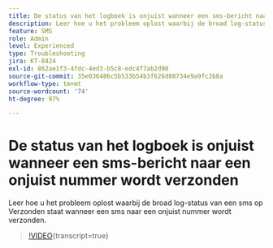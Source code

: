 ```yaml
---
title: De status van het logboek is onjuist wanneer een sms-bericht naar een onjuist nummer wordt verzonden
description: Leer hoe u het probleem oplost waarbij de broad log-status van een sms op Verzonden staat wanneer een sms naar een onjuist nummer wordt verzonden.
feature: SMS
role: Admin
level: Experienced
type: Troubleshooting
jira: KT-8424
exl-id: 862ae1f3-4fdc-4ed3-b5c8-edc4f7ab2d90
source-git-commit: 35e036486c5b533b54b3f626d88734e9a9fc3b8a
workflow-type: tm+mt
source-wordcount: '74'
ht-degree: 97%

---
```


# De status van het logboek is onjuist wanneer een sms-bericht naar een onjuist nummer wordt verzonden

Leer hoe u het probleem oplost waarbij de broad log-status van een sms op Verzonden staat wanneer een sms naar een onjuist nummer wordt verzonden.

>[!VIDEO](https://video.tv.adobe.com/v/335980?quality=12&learn=on){transcript=true}
